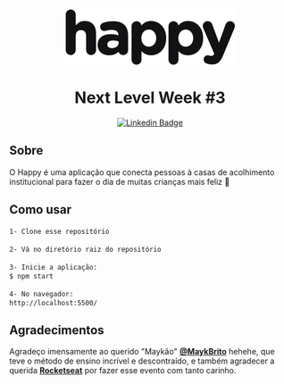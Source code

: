 <p align="center">
    <img alt="Happy" title="Happy" src=".github/logo.svg" />
</p>

<h1 align="center">Next Level Week #3</h1>

<div align="center">

[![Linkedin Badge](https://img.shields.io/badge/-Guilherme%20Sandi-292929?style=flat-square&logo=Linkedin&logoColor=white&link=https://www.linkedin.com/in/guilhermesandi/)](https://www.linkedin.com/in/guilhermesandi/)

</div>

<h2>Sobre</h2>

<p>O Happy é uma aplicação que conecta pessoas à casas de acolhimento institucional para fazer o dia de muitas crianças mais feliz 💜</p>

<h2>Como usar</h2>

```
1- Clone esse repositório

2- Vá no diretório raiz do repositório

3- Inicie a aplicação:
$ npm start

4- No navegador:
http://localhost:5500/
```

<h2>Agradecimentos</h2>

<p>

Agradeço imensamente ao querido "Maykão" **[@MaykBrito](https://linkedin.com/in/maykbrito)** hehehe, que teve o método de ensino incrível e descontraído, e também agradecer a querida **[Rocketseat](https://rocketseat.com.br/)** por fazer esse evento com tanto carinho.

</p>